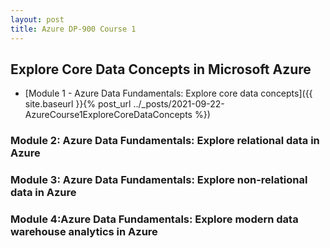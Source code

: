 ```yaml
---
layout: post
title: Azure DP-900 Course 1
---
```

## Explore Core Data Concepts in Microsoft Azure
* [Module 1 - Azure Data Fundamentals: Explore core data concepts]({{ site.baseurl }}{% post_url ../_posts/2021-09-22-AzureCourse1ExploreCoreDataConcepts %})
### Module 2: Azure Data Fundamentals: Explore relational data in Azure
### Module 3: Azure Data Fundamentals: Explore non-relational data in Azure
### Module 4:Azure Data Fundamentals: Explore modern data warehouse analytics in Azure


